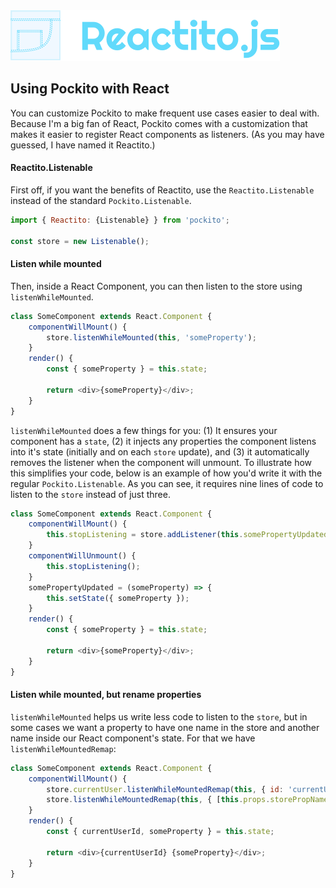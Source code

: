 <img src="logo/text-logo-reactito.png" />

## Using Pockito with React

You can customize Pockito to make frequent use cases easier to deal with.
Because I'm a big fan of React, Pockito comes with a customization that makes it easier
to register React components as listeners. (As you may have guessed, I have named it Reactito.)

#### Reactito.Listenable

First off, if you want the benefits of Reactito, use the `Reactito.Listenable` instead of the
standard `Pockito.Listenable`.

```javascript
import { Reactito: {Listenable} } from 'pockito';

const store = new Listenable();
```


#### Listen while mounted

Then, inside a React Component, you can then listen to the store using `listenWhileMounted`.

```javascript
class SomeComponent extends React.Component {
    componentWillMount() {
        store.listenWhileMounted(this, 'someProperty');
    }
    render() {
        const { someProperty } = this.state;

        return <div>{someProperty}</div>;
    }
}
```

`listenWhileMounted` does a few things for you: (1) It ensures your component has a `state`, (2) it injects any properties the component listens into it's state (initially and on each `store` update), and (3) it automatically removes the listener when the component will unmount. To illustrate how this simplifies your code, below is an example of how you'd write it with the regular `Pockito.Listenable`. As you can see, it requires nine lines of code to listen to the `store` instead of just three.

```javascript
class SomeComponent extends React.Component {
    componentWillMount() {
        this.stopListening = store.addListener(this.somePropertyUpdated, 'someProperty');
    }
    componentWillUnmount() {
        this.stopListening();
    }
    somePropertyUpdated = (someProperty) => {
        this.setState({ someProperty });
    }
    render() {
        const { someProperty } = this.state;

        return <div>{someProperty}</div>;
    }
}
```


#### Listen while mounted, but rename properties

`listenWhileMounted` helps us write less code to listen to the `store`, but in some cases we want a property to have one name in the store and another name inside our React component's state. For that we have `listenWhileMountedRemap`:

```javascript
class SomeComponent extends React.Component {
    componentWillMount() {
        store.currentUser.listenWhileMountedRemap(this, { id: 'currentUserId' });
        store.listenWhileMountedRemap(this, { [this.props.storePropName]: 'someProperty' });
    }
    render() {
        const { currentUserId, someProperty } = this.state;

        return <div>{currentUserId} {someProperty}</div>;
    }
}
```
